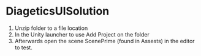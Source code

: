 # DiageticsUISolution

1. Unzip folder to a file location
2. In the Unity launcher to use Add Project on the folder
3. Afterwards open the scene ScenePrime (found in Assests) in the editor to test.
